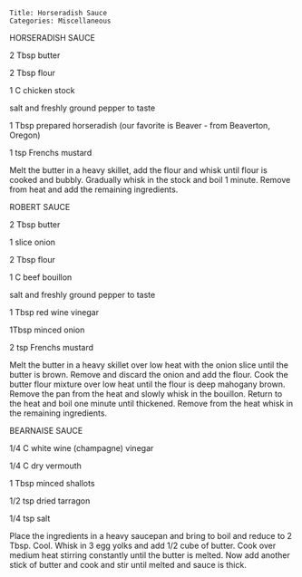 ~~~ recipe-info
Title: Horseradish Sauce
Categories: Miscellaneous
~~~

HORSERADISH SAUCE

2 Tbsp butter

2 Tbsp flour

1 C chicken stock

salt and freshly ground pepper to taste

1 Tbsp prepared horseradish (our favorite is Beaver - from Beaverton, Oregon)

1 tsp Frenchs mustard

Melt the butter in a heavy skillet, add the flour and whisk until flour is cooked and bubbly.
Gradually whisk in the stock and boil 1 minute.  Remove from heat and add the remaining ingredients.

ROBERT SAUCE

2 Tbsp butter

1 slice onion

2 Tbsp flour

1 C beef bouillon

salt and freshly ground pepper to taste

1 Tbsp red wine vinegar

1Tbsp minced onion

2 tsp Frenchs mustard

Melt the butter in a heavy skillet over low heat with the onion slice until the butter is brown.
Remove and discard the onion and add the flour.  Cook the butter flour mixture over low heat until
the flour is deep mahogany brown.  Remove the pan from the heat and slowly whisk in the bouillon.
Return to the heat and boil one minute until thickened.  Remove from the heat whisk in the remaining
ingredients.

BEARNAISE SAUCE

1/4 C white wine (champagne) vinegar

1/4 C dry vermouth

1 Tbsp minced shallots

1/2 tsp dried tarragon

1/4 tsp salt

Place the ingredients in a heavy saucepan and bring to boil and reduce to 2 Tbsp.  Cool. Whisk in 3
egg yolks and add 1/2 cube of butter.  Cook over medium heat stirring constantly until the butter is
melted.  Now add another stick of butter and cook and stir until melted and sauce is thick.

